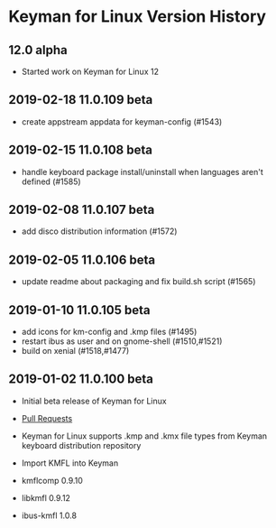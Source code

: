 # Keyman for Linux Version History

## 12.0 alpha
* Started work on Keyman for Linux 12

## 2019-02-18 11.0.109 beta
* create appstream appdata for keyman-config (#1543)

## 2019-02-15 11.0.108 beta
* handle keyboard package install/uninstall when languages aren't defined (#1585)

## 2019-02-08 11.0.107 beta
* add disco distribution information (#1572)

## 2019-02-05 11.0.106 beta
* update readme about packaging and fix build.sh script (#1565)

## 2019-01-10 11.0.105 beta
* add icons for km-config and .kmp files (#1495)
* restart ibus as user and on gnome-shell (#1510,#1521)
* build on xenial (#1518,#1477)

## 2019-01-02 11.0.100 beta
* Initial beta release of Keyman for Linux
* [Pull Requests](https://github.com/keymanapp/keyman/pulls?utf8=%E2%9C%93&q=is%3Apr+merged%3A2018-07-01..2019-01-01+label%3Alinux+-label%3Acherry-pick+-label%3Astable)

* Keyman for Linux supports .kmp and .kmx file types from Keyman keyboard distribution repository

* Import KMFL into Keyman
* kmflcomp 0.9.10
* libkmfl 0.9.12
* ibus-kmfl 1.0.8
